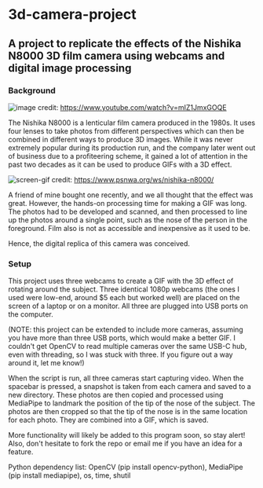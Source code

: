 # 3d-camera-project

## A project to replicate the effects of the Nishika N8000 3D film camera using webcams and digital image processing

### Background

![image](https://user-images.githubusercontent.com/75865953/133840445-2cd9be74-6fbb-4a1a-901d-a964d3512bcc.png)
credit: https://www.youtube.com/watch?v=mIZ1JmxGOQE

The Nishika N8000 is a lenticular film camera produced in the 1980s. It uses four lenses to take photos from different perspectives
which can then be combined in different ways to produce 3D images. While it was never extremely popular during its production
run, and the company later went out of business due to a profiteering scheme, it gained a lot of attention in the past two decades 
as it can be used to produce GIFs with a 3D effect. 

![screen-gif](./n8000.gif)
credit: https://www.psnwa.org/ws/nishika-n8000/

A friend of mine bought one recently, and we all thought that the effect was great. However, the hands-on processing time for making
a GIF was long. The photos had to be developed and scanned, and then processed to line up the photos around a single point, such as
the nose of the person in the foreground. Film also is not as accessible and inexpensive as it used to be. 

Hence, the digital replica of this camera was conceived. 

### Setup

This project uses three webcams to create a GIF with the 3D effect of rotating around the subject. Three identical 1080p webcams
(the ones I used were low-end, around $5 each but worked well) are placed on the screen of a laptop or on a monitor. All three are
plugged into USB ports on the computer.

(NOTE: this project can be extended to include more cameras, assuming you have more than three USB ports, which would make a better GIF. 
I couldn't get OpenCV to read multiple cameras over the same USB-C hub, even with threading, so I was stuck with three. 
If you figure out a way around it, let me know!)

When the script is run, all three cameras start capturing video. When the spacebar is pressed, a snapshot is taken from each camera
and saved to a new directory. These photos are then copied and processed using MediaPipe to landmark the position of the tip of the
nose of the subject. The photos are then cropped so that the tip of the nose is in the same location for each photo. They are
combined into a GIF, which is saved.

More functionality will likely be added to this program soon, so stay alert! Also, don't hesitate to fork the repo or email me if you have 
an idea for a feature.

Python dependency list: OpenCV (pip install opencv-python), MediaPipe (pip install mediapipe), os, time, shutil
